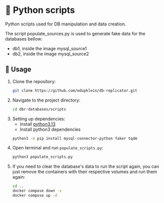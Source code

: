# 🐍 Python scripts

Python scripts used for DB manipulation and data creation. 

The script populate_sources.py is used to generate fake data for the databases bellow:
- db1, inside the image mysql_source1
- db2, inside the image mysql_source2

## 🚀 Usage

1. Clone the repository:
   ```bash
   git clone https://github.com/edupklein/db-replicator.git
   ```
1. Navigate to the project directory:
   ```bash
   cd dbr-databases/scripts
   ```
1. Setting up dependencies:
   - Install [python3.13](https://www.python.org/downloads/release/python-3130/)
   - Install python3 dependencies
   ```bash
   python3 -m pip install mysql-connector-python faker tqdm
   ```
1. Open terminal and run `populate_scripts.py`:
   ```bash
   python3 populate_scripts.py
   ```
1. If you need to clear the database's data to run the script again, you can just remove the containers with their respective volumes and run them again:
   ```bash
   cd ..
   docker compose down -v
   docker compose up -d
   ```
